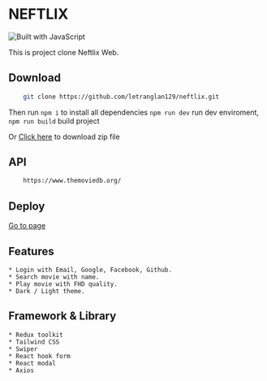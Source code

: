 # NEFTLIX

![Built with JavaScript](https://img.shields.io/badge/Built%20with-JavaScript-red?style=for-the-badge&logo=javascript)

This is project clone Neftlix Web.

## Download

```bash
    git clone https://github.com/letranglan129/neftlix.git
```
Then run ` npm i ` to install all dependencies `npm run dev` run dev enviroment, `npm run build` build project
    


Or [Click here](https://github.com/letranglan129/neftlix/archive/refs/heads/main.zip) to download zip file

## API

```bash
    https://www.themoviedb.org/
```

## Deploy

[Go to page](https://neftlix.vercel.app/)

## Features

    * Login with Email, Google, Facebook, Github.
    * Search movie with name.
    * Play movie with FHD quality.
    * Dark / Light theme.

## Framework & Library
    * Redux toolkit
    * Tailwind CSS
    * Swiper
    * React hook form
    * React modal
    * Axios